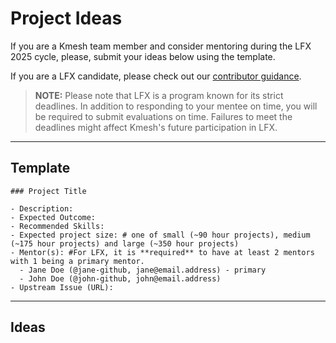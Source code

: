 # Project Ideas

If you are a Kmesh team member and consider mentoring during the LFX 2025 cycle, please, submit your ideas below using the template.

If you are a LFX candidate, please check out our [contributor guidance](../contributor_guidelines.md).


> **NOTE:** Please note that LFX is a program known for its strict deadlines. In addition to responding to your mentee on time, you will be required to submit evaluations on time. Failures to meet the deadlines might affect Kmesh's future participation in LFX.


---

## Template

```
### Project Title

- Description:
- Expected Outcome:
- Recommended Skills:
- Expected project size: # one of small (~90 hour projects), medium (~175 hour projects) and large (~350 hour projects)
- Mentor(s): #For LFX, it is **required** to have at least 2 mentors with 1 being a primary mentor.
  - Jane Doe (@jane-github, jane@email.address) - primary
  - John Doe (@john-github, john@email.address)
- Upstream Issue (URL):
```

---

## Ideas


